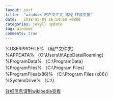 ```yaml
---
layout: post
title:  "windows-用户文件夹-路径-环境变量"
date:   2018-05-01 16:54:00 +0800
categories: jekyll update
tag: windows
comments: true
---
```

%USERPROFILE% （用户文件夹）<br>
%APPDATA% （C:\Users\h\AppData\Roaming）<br>
%ProgramData% （C:\ProgramData）<br>
%ProgramFiles% （C:\Program Files）<br>
%ProgramFiles(x86)% （C:\Program Files (x86)）<br>
%SystemDrive% （C:\）<br>


[详细信息请到wikipedia查看]

[详细信息请到wikipedia查看]: https://en.wikipedia.org/wiki/Environment_variable#Windows
